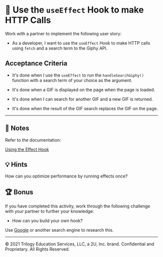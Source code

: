 # 📖 Use the `useEffect` Hook to make HTTP Calls

Work with a partner to implement the following user story:

* As a developer, I want to use the `useEffect` Hook to make HTTP calls using `fetch` and a search term to the Giphy API.

## Acceptance Criteria

* It's done when I use the `useEffect` to run the `handleSearchGiphy()` function with a search term of your choice as the argument.

* It's done when a GIF is displayed on the page when the page is loaded.

* It's done when I can search for another GIF and a new GIF is returned.

* It's done when the result of the GIF search replaces the GIF on the page.

---

## 📝 Notes

Refer to the documentation:

[Using the Effect Hook](https://reactjs.org/docs/hooks-effect.html)

## 💡 Hints

How can you optimize performance by running effects once?

## 🏆 Bonus

If you have completed this activity, work through the following challenge with your partner to further your knowledge:

* How can you build your own hook? 

Use [Google](https://www.google.com) or another search engine to research this.

---
© 2021 Trilogy Education Services, LLC, a 2U, Inc. brand. Confidential and Proprietary. All Rights Reserved.
